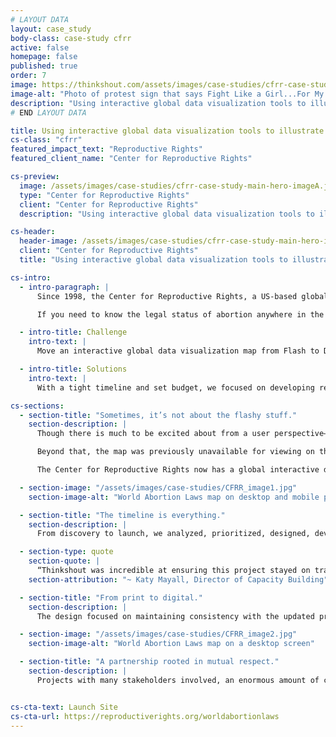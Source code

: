 ```yaml
---
# LAYOUT DATA
layout: case_study
body-class: case-study cfrr
active: false
homepage: false
published: true
order: 7
image: https://thinkshout.com/assets/images/case-studies/cfrr-case-study-main-hero-imageA.jpg
image-alt: "Photo of protest sign that says Fight Like a Girl...For My Rights"
description: "Using interactive global data visualization tools to illustrate the legal status of abortion laws worldwide."
# END LAYOUT DATA

title: Using interactive global data visualization tools to illustrate the legal status of abortion laws worldwide.
cs-class: "cfrr"
featured_impact_text: "Reproductive Rights"
featured_client_name: "Center for Reproductive Rights"

cs-preview:
  image: /assets/images/case-studies/cfrr-case-study-main-hero-imageA.jpg
  type: "Center for Reproductive Rights"
  client: "Center for Reproductive Rights"
  description: "Using interactive global data visualization tools to illustrate the legal status of abortion laws worldwide."

cs-header:
  header-image: /assets/images/case-studies/cfrr-case-study-main-hero-imageA.jpg
  client: "Center for Reproductive Rights"
  title: "Using interactive global data visualization tools to illustrate the legal status of abortion laws worldwide."

cs-intro:
  - intro-paragraph: |
      Since 1998, the Center for Reproductive Rights, a US-based global organization that uses the power of law to advance reproductive rights as fundamental human rights, has offered the [World Abortion Laws Map](https://reproductiverights.org/worldabortionlaws) as a central tool to compare the legal status of abortion at a global level.

      If you need to know the legal status of abortion anywhere in the world, in Ireland, Mexico, or Algeria, for example, the World Abortion Laws map is a thorough resource. Not only does it allow users to compare abortion laws across countries, it also provides the full text of nearly 50 countries' laws and other in-depth information.

  - intro-title: Challenge
    intro-text: |
      Move an interactive global data visualization map from Flash to Drupal 8 in just 6 weeks, including key user experience changes and strategic design updates.

  - intro-title: Solutions
    intro-text: |
      With a tight timeline and set budget, we focused on developing responsive tools and increasing access to the Center’s most valuable resources for priority audiences— all while planning for a potential Phase 2 with expanded functionality.

cs-sections:
  - section-title: "Sometimes, it’s not about the flashy stuff."
    section-description: |
      Though there is much to be excited about from a user perspective— including some very strategic user experience and design updates—most of our partnership with The Center for Reproductive Rights focused on what you can’t see. The World Abortion Laws Map was originally built on Flash, and with the Center moving its entire website from Drupal 6 to Drupal 8, the map needed to be lifted and rebuilt from Flash to Drupal 8. The library we used for the map was D3.js. 

      Beyond that, the map was previously unavailable for viewing on the iPhone or iPad. We knew it was crucial to improve access to key information and hone core functionalities for the Center’s primary audiences, and building the map using modern web technologies allowed us to do just that, with the map being accessible on any mobile device. 

      The Center for Reproductive Rights now has a global interactive data visualization tool that no longer requires its own URL or Flash to launch. [The map is responsive](https://reproductiverights.org/worldabortionlaws)— a huge improvement from its former iteration— and offers a clearer hierarchy of information, from resource-driven investigation to engagement-level calls to action.

  - section-image: "/assets/images/case-studies/CFRR_image1.jpg"
    section-image-alt: "World Abortion Laws map on desktop and mobile phone"

  - section-title: "The timeline is everything."
    section-description: |
      From discovery to launch, we analyzed, prioritized, designed, developed, QA’d and demoed the new World Abortion Laws Map in just 6 weeks.

  - section-type: quote
    section-quote: |
      “Thinkshout was incredible at ensuring this project stayed on track, given the very short turnaround time. They were diligent in their project management and were able to anticipate the types of delays that often hold projects up, so that we could tackle them ahead of time.  We felt confident throughout the project that we would make it to launch on time – and indeed, we did!”
    section-attribution: "~ Katy Mayall, Director of Capacity Building"

  - section-title: "From print to digital."
    section-description: |
      The design focused on maintaining consistency with the updated print version of the map and leveraging the existing brand. We found opportunities to incorporate their branded vibrant and highly identifiable colors to highlight meaningful content through bold dropdowns. The final result provides a clean and user-friendly experience at all screen sizes, with the foundation of the map rooted in an established color coding system. 

  - section-image: "/assets/images/case-studies/CFRR_image2.jpg"
    section-image-alt: "World Abortion Laws map on a desktop screen"

  - section-title: "A partnership rooted in mutual respect."
    section-description: |
      Projects with many stakeholders involved, an enormous amount of content, and a hard deadline are only possible with extraordinary client partnerships— which is exactly what we found in the Center’s team.  ThinkShout recognizes what a privilege it is to work with organizations like [The Center for Reproductive Rights](https://reproductiverights.org/worldabortionlaws), especially now, when access to abortion here in the United States is brutally under attack. We’re proud of the move from Flash to Drupal 8, glad to have implemented improved functionality and design for core audiences, and encouraged by the post-launch analytics we’re seeing so far, but most importantly, we’re thankful for The Center’s work and humbled by our partnership.


cs-cta-text: Launch Site
cs-cta-url: https://reproductiverights.org/worldabortionlaws
---
```

